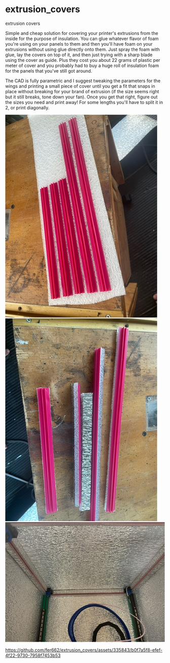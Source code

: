# extrusion_covers
extrusion covers

Simple and cheap solution for covering your printer's extrusions from the inside for the purpose of insulation. You can glue whatever flavor of foam you're using on your panels to them and then you'll have foam on your extrusions without using glue directly onto them. Just spray the foam with glue, lay the covers on top of it, and then just trying with a sharp blade using the cover as guide. Plus they cost you about 22 grams of plastic per meter of cover and you probably had to buy a huge roll of insulation foam for the panels that you've still got around.

The CAD is fully parametric and I suggest tweaking the parameters for the wings and printing a small piece of cover until you get a fit that snaps in place without breaking for your brand of extrusion (if the size seems right but it still breaks, tone down your fan). Once you get that right, figure out the sizes you need and print away! For some lengths you'll have to split it in 2, or print diagonally.

![Glueing covers](media/image0.jpeg?raw=true)
![Trimmed covers](media/image1.jpeg?raw=true)
![Installed covers](media/image2.jpeg?raw=true)

https://github.com/fer662/extrusion_covers/assets/335843/b0f7a5f8-efef-4f22-9730-7958f7453b53

